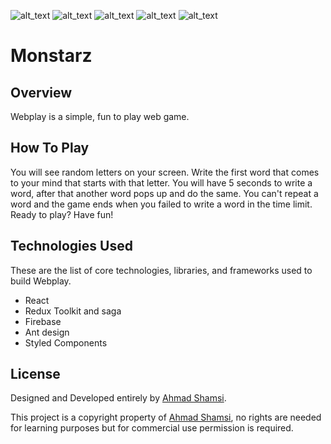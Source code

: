 ![alt_text](https://img.shields.io/badge/npm-v20.9.0-blue) ![alt_text](https://img.shields.io/badge/react-v18.2.22-yw)
![alt_text](https://img.shields.io/badge/firebase-v10.7.1-blue) ![alt_text](https://img.shields.io/badge/antd-v5.12.8-yw)
![alt_text](https://img.shields.io/badge/styled-components-v6.0.8-blue)

# Monstarz

## Overview

Webplay is a simple, fun to play web game.

## How To Play

You will see random letters on your screen. Write the first word that
comes to your mind that starts with that letter. You will have 5
seconds to write a word, after that another word pops up and do the
same. You can't repeat a word and the game ends when you failed to
write a word in the time limit. Ready to play? Have fun!

## Technologies Used

These are the list of core technologies, libraries, and frameworks used to build Webplay.

- React
- Redux Toolkit and saga
- Firebase
- Ant design
- Styled Components

## License

Designed and Developed entirely by [Ahmad Shamsi](https://github.com/AhmadShamsii).

This project is a copyright property of [Ahmad Shamsi](https://github.com/AhmadShamsii), no rights are needed for learning purposes but for commercial use permission is required.
